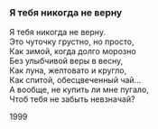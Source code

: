 ### Я тебя никогда не верну

Я тебя никогда не верну.  
Это чуточку грустно, но просто,  
Как зимой, когда долго морозно  
Без улыбчивой веры в весну,  
Как луна, желтовато и кругло,  
Как спитой, обесцвеченный чай…  
А вообще, не купить ли мне пугало,  
Чтоб тебя не забыть невзначай?

1999
